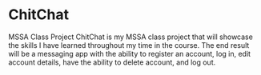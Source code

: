 # ChitChat
MSSA Class Project
ChitChat is my MSSA class project that will showcase the skills I have learned throughout my time in the course. The end result will be a messaging app with the ability to register an account, log in, edit account details, have the ability to delete account, and log out.
